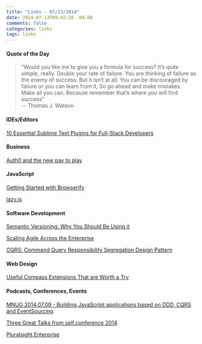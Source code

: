 ```yaml
---
title: "Links - 07/13/2014"
date: 2014-07-13T09:42:20 -04:00
comments: false
categories: links
tags: links
---
```


#### Quote of the Day

<blockquote>"Would you like me to give you a formula for success? It’s quite simple, really. Double your rate of failure. You are thinking of failure as the enemy of success. But it isn’t at all. You can be discouraged by failure or you can learn from it, So go ahead and make mistakes. Make all you can. Because remember that’s where you will find success"<br>
-- Thomas J. Watson 
</blockquote>

#### IDEs/Editors

[10 Essential Sublime Text Plugins for Full-Stack Developers](http://www.sitepoint.com/10-essential-sublime-text-plugins-full-stack-developer/?utm_content=buffer3dd4e&utm_medium=social&utm_source=twitter.com&utm_campaign=buffer)

#### Business

[Auth0 and the new pay to play](http://stevecoast.com/2014/07/11/auth0-and-the-new-pay-to-play/)

#### JavaScript

[Getting Started with Browserify](http://www.sitepoint.com/getting-started-browserify/?utm_content=buffer226b2&utm_medium=social&utm_source=twitter.com&utm_campaign=buffer)

[lazy.js](http://danieltao.com/lazy.js/)

#### Software Development

[Semantic Versioning: Why You Should Be Using it](http://www.sitepoint.com/semantic-versioning-why-you-should-using/?utm_content=bufferca3d2&utm_medium=social&utm_source=twitter.com&utm_campaign=buffer)

[Scaling Agile Across the Enterprise](http://www.Microsoft.com/visualstudio/stories/scaling-agile-across-the-enterprise)

[CQRS: Command Query Responsibility Segregation Design Pattern](http://pietschsoft.com/post/2014/06/15/CQRS-Command-Query-Responsibility-Segregation-Design-Pattern)

#### Web Design

[Useful Compass Extensions That are Worth a Try](http://www.sitepoint.com/compass-extensions-worth-a-try/?utm_content=bufferbb698&utm_medium=social&utm_source=twitter.com&utm_campaign=buffer)

#### Podcasts, Conferences, Events

[MNUG 2014.07.09 - Building JavaScript applications based on DDD, CQRS and EventSourcing](http://www.youtube.com/watch?v=XSc7NPedAxw)

[Three Great Talks from self.conference 2014](http://spin.atomicobject.com/2014/07/12/self-conference-2014/)

[Pluralsight Enterprise](http://ww2.pluralsight.com/Creating-Custom-Directives-for-AngularJS)
